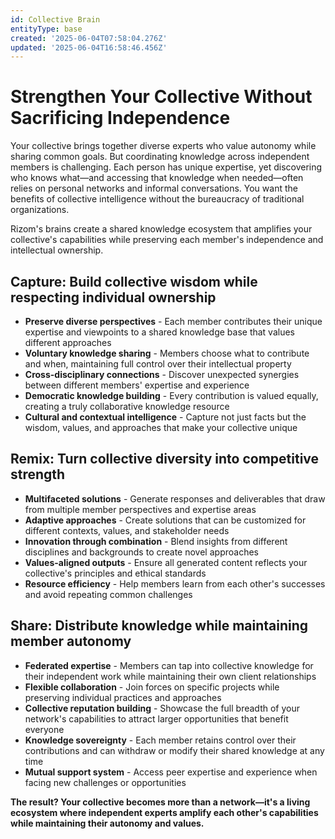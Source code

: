 ```yaml
---
id: Collective Brain
entityType: base
created: '2025-06-04T07:58:04.276Z'
updated: '2025-06-04T16:58:46.456Z'
---
```

# Strengthen Your Collective Without Sacrificing Independence

Your collective brings together diverse experts who value autonomy while sharing common goals. But coordinating knowledge across independent members is challenging. Each person has unique expertise, yet discovering who knows what—and accessing that knowledge when needed—often relies on personal networks and informal conversations. You want the benefits of collective intelligence without the bureaucracy of traditional organizations.

Rizom's brains create a shared knowledge ecosystem that amplifies your collective's capabilities while preserving each member's independence and intellectual ownership.

## Capture: Build collective wisdom while respecting individual ownership

- **Preserve diverse perspectives** - Each member contributes their unique expertise and viewpoints to a shared knowledge base that values different approaches
- **Voluntary knowledge sharing** - Members choose what to contribute and when, maintaining full control over their intellectual property
- **Cross-disciplinary connections** - Discover unexpected synergies between different members' expertise and experience
- **Democratic knowledge building** - Every contribution is valued equally, creating a truly collaborative knowledge resource
- **Cultural and contextual intelligence** - Capture not just facts but the wisdom, values, and approaches that make your collective unique

## Remix: Turn collective diversity into competitive strength

- **Multifaceted solutions** - Generate responses and deliverables that draw from multiple member perspectives and expertise areas
- **Adaptive approaches** - Create solutions that can be customized for different contexts, values, and stakeholder needs
- **Innovation through combination** - Blend insights from different disciplines and backgrounds to create novel approaches
- **Values-aligned outputs** - Ensure all generated content reflects your collective's principles and ethical standards
- **Resource efficiency** - Help members learn from each other's successes and avoid repeating common challenges

## Share: Distribute knowledge while maintaining member autonomy

- **Federated expertise** - Members can tap into collective knowledge for their independent work while maintaining their own client relationships
- **Flexible collaboration** - Join forces on specific projects while preserving individual practices and approaches
- **Collective reputation building** - Showcase the full breadth of your network's capabilities to attract larger opportunities that benefit everyone
- **Knowledge sovereignty** - Each member retains control over their contributions and can withdraw or modify their shared knowledge at any time
- **Mutual support system** - Access peer expertise and experience when facing new challenges or opportunities

**The result? Your collective becomes more than a network—it's a living ecosystem where independent experts amplify each other's capabilities while maintaining their autonomy and values.**
